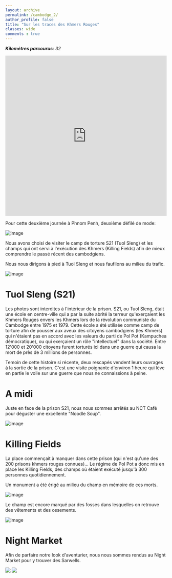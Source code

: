 ```yaml
---
layout: archive
permalink: /cambodge_2/
author_profile: false
title: "Sur les traces des Khmers Rouges"
classes: wide
comments : true
---
```


<!-- jQuery 1.8 or later, 33 KB -->
<script src="https://ajax.googleapis.com/ajax/libs/jquery/1.11.1/jquery.min.js"></script>

<!-- Fotorama from CDNJS, 19 KB -->
<link  href="https://cdnjs.cloudflare.com/ajax/libs/fotorama/4.6.4/fotorama.css" rel="stylesheet">
<script src="https://cdnjs.cloudflare.com/ajax/libs/fotorama/4.6.4/fotorama.js"></script>

***Kilomètres parcourus***: *32*

<iframe src="https://www.google.com/maps/d/u/0/embed?mid=193HcsHjY94qwbBV9QaLH_0Uz1ASo-z-M" width="100%" height="500" frameBorder="0"></iframe>

Pour cette deuxième journée à Phnom Penh, deuxième défilé de mode:

![image](https://drive.google.com/uc?id=1GoI7fF0eeqEvVRNUQTBWeqrYxTRzKNtw)

Nous avons choisi de visiter le camp de torture S21 (Tuol Sleng) et les champs qui ont servi à l'exécution des Khmers (Killing Fields) afin de mieux comprendre le passé récent des cambodgiens.

Nous nous dirigons à pied à Tuol Sleng et nous faufilons au milieu du trafic.

![image](https://drive.google.com/uc?id=1CgSROOJEpw7R465d-CTPaFYiAt8Q2lxi)

# Tuol Sleng (S21)

Les photos sont interdites à l'intérieur de la prison. S21, ou Tuol Sleng, était une école en centre-ville qui a par la suite abrité la terreur qu'exerçaient les Khmers Rouges envers les Khmers lors de la révolution communiste du Cambodge entre 1975 et 1979. Cette école a été utilisée comme camp de torture afin de pousser aux aveux des citoyens cambodgiens (les Khmers) qui n'étaient pas en accord avec les valeurs du parti de Pol Pot (Kampuchea démocratique), ou qui exerçaient un rôle "intellectuel" dans la société. Entre 12'000 et 20'000 citoyens furent torturés ici dans une guerre qui causa la mort de près de 3 millions de personnes. 

Temoin de cette histoire si récente, deux rescapés vendent leurs ouvrages à la sortie de la prison. C'est une visite poignante d'environ 1 heure qui lève en partie le voile sur une guerre que nous ne connaissions à peine.

# A midi

Juste en face de la prison S21, nous nous sommes arrêtés au NCT Café pour déguster une excellente "Noodle Soup".

![image](https://drive.google.com/uc?id=1s9UgzY0DFlMZZMtHvr6sdKyOuJBawOXu)

# Killing Fields

La place commençait à manquer dans cette prison (qui n'est qu'une des 200 prisons khmers rouges connues)... Le régime de Pol Pot a donc mis en place les Killing Fields, des champs où étaient exécuté jusqu'à 300 personnes quotidiennement.

Un monument a été érigé au milieu du champ en mémoire de ces morts.

![image](https://drive.google.com/uc?id=1O7CKXKwH8pcVv3eHh7Ayzl2zvdG5mcsp)

Le champ est encore marqué par des fosses dans lesquelles on retrouve des vêtements et des ossements.

![image](https://drive.google.com/uc?id=1F_tPQ2aV9QgnllSSJW1RjxzM0joRomjG)

# Night Market

Afin de parfaire notre look d'aventurier, nous nous sommes rendus au Night Market pour y trouver des Sarwells. 

<div class="fotorama">
  <img src="https://drive.google.com/uc?id=1XNC6FTE0BElVShmOgD2beLQv-4UPtbYp">
  <img src="https://drive.google.com/uc?id=1iVd188a8FYVODVtSMDvL_vs5aCX76SoN">
</div>